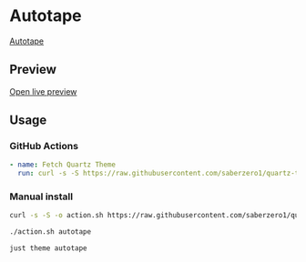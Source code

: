 # Autotape

[Autotape](https://rmv.fyi/)

## Preview

[Open live preview](https://quartz-themes.github.io/autotape/)

## Usage

### GitHub Actions

```yaml
- name: Fetch Quartz Theme
  run: curl -s -S https://raw.githubusercontent.com/saberzero1/quartz-themes/master/action.sh | bash -s -- autotape
```

### Manual install

```bash
curl -s -S -o action.sh https://raw.githubusercontent.com/saberzero1/quartz-themes/master/action.sh

./action.sh autotape
```

```bash
just theme autotape
```
